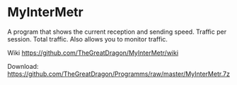 # MyInterMetr

A program that shows the current reception and sending speed. Traffic per session. Total traffic. Also allows you to monitor traffic.

Wiki https://github.com/TheGreatDragon/MyInterMetr/wiki

Download: https://github.com/TheGreatDragon/Programms/raw/master/MyInterMetr.7z
